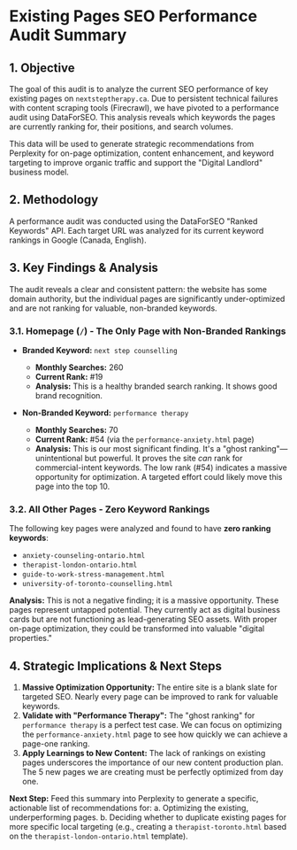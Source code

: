 # Existing Pages SEO Performance Audit Summary

## 1. Objective

The goal of this audit is to analyze the current SEO performance of key existing pages on `nextsteptherapy.ca`. Due to persistent technical failures with content scraping tools (Firecrawl), we have pivoted to a performance audit using DataForSEO. This analysis reveals which keywords the pages are currently ranking for, their positions, and search volumes.

This data will be used to generate strategic recommendations from Perplexity for on-page optimization, content enhancement, and keyword targeting to improve organic traffic and support the "Digital Landlord" business model.

## 2. Methodology

A performance audit was conducted using the DataForSEO "Ranked Keywords" API. Each target URL was analyzed for its current keyword rankings in Google (Canada, English).

## 3. Key Findings & Analysis

The audit reveals a clear and consistent pattern: the website has some domain authority, but the individual pages are significantly under-optimized and are not ranking for valuable, non-branded keywords.

### 3.1. Homepage (`/`) - The Only Page with Non-Branded Rankings

*   **Branded Keyword:** `next step counselling`
    *   **Monthly Searches:** 260
    *   **Current Rank:** #19
    *   **Analysis:** This is a healthy branded search ranking. It shows good brand recognition.

*   **Non-Branded Keyword:** `performance therapy`
    *   **Monthly Searches:** 70
    *   **Current Rank:** #54 (via the `performance-anxiety.html` page)
    *   **Analysis:** This is our most significant finding. It's a "ghost ranking"—unintentional but powerful. It proves the site *can* rank for commercial-intent keywords. The low rank (#54) indicates a massive opportunity for optimization. A targeted effort could likely move this page into the top 10.

### 3.2. All Other Pages - Zero Keyword Rankings

The following key pages were analyzed and found to have **zero ranking keywords**:

*   `anxiety-counseling-ontario.html`
*   `therapist-london-ontario.html`
*   `guide-to-work-stress-management.html`
*   `university-of-toronto-counselling.html`

**Analysis:** This is not a negative finding; it is a massive opportunity. These pages represent untapped potential. They currently act as digital business cards but are not functioning as lead-generating SEO assets. With proper on-page optimization, they could be transformed into valuable "digital properties."

## 4. Strategic Implications & Next Steps

1.  **Massive Optimization Opportunity:** The entire site is a blank slate for targeted SEO. Nearly every page can be improved to rank for valuable keywords.
2.  **Validate with "Performance Therapy":** The "ghost ranking" for `performance therapy` is a perfect test case. We can focus on optimizing the `performance-anxiety.html` page to see how quickly we can achieve a page-one ranking.
3.  **Apply Learnings to New Content:** The lack of rankings on existing pages underscores the importance of our new content production plan. The 5 new pages we are creating must be perfectly optimized from day one.

**Next Step:** Feed this summary into Perplexity to generate a specific, actionable list of recommendations for:
    a. Optimizing the existing, underperforming pages.
    b. Deciding whether to duplicate existing pages for more specific local targeting (e.g., creating a `therapist-toronto.html` based on the `therapist-london-ontario.html` template).
